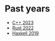 # Past years

- [C++ 2023](https://github.com/czheo/aoc2023)
- [Rust 2022](https://github.com/czheo/aoc2022)
- [Haskell 2019](https://github.com/czheo/aoc2019)
